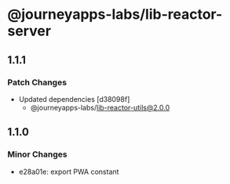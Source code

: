 # @journeyapps-labs/lib-reactor-server

## 1.1.1

### Patch Changes

- Updated dependencies [d38098f]
  - @journeyapps-labs/lib-reactor-utils@2.0.0

## 1.1.0

### Minor Changes

- e28a01e: export PWA constant
